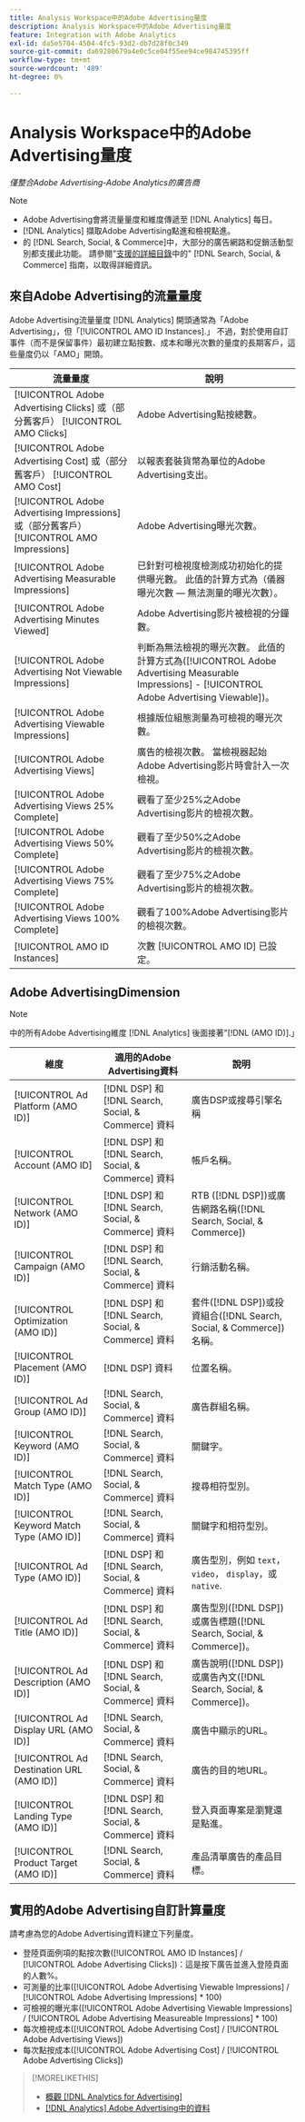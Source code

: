 ```yaml
---
title: Analysis Workspace中的Adobe Advertising量度
description: Analysis Workspace中的Adobe Advertising量度
feature: Integration with Adobe Analytics
exl-id: da5e5704-4504-4fc5-93d2-db7d28f0c349
source-git-commit: da69280679a4e0c5ce04f55ee94ce984745395ff
workflow-type: tm+mt
source-wordcount: '489'
ht-degree: 0%

---
```


# Analysis Workspace中的Adobe Advertising量度

*僅整合Adobe Advertising-Adobe Analytics的廣告商*

>[!NOTE]
>
>* Adobe Advertising會將流量量度和維度傳遞至 [!DNL Analytics] 每日。
>* [!DNL Analytics] 擷取Adobe Advertising點進和檢視點進。
>* 的 [!DNL Search, Social, & Commerce]中，大部分的廣告網路和促銷活動型別都支援此功能。 請參閱&quot;[支援的詳細目錄](/help/search-social-commerce/introduction/supported-inventory.md)中的&quot; [!DNL Search, Social, & Commerce] 指南，以取得詳細資訊。

## 來自Adobe Advertising的流量量度

Adobe Advertising流量量度 [!DNL Analytics] 開頭通常為「Adobe Advertising」，但「[!UICONTROL AMO ID Instances].」 不過，對於使用自訂事件（而不是保留事件）最初建立點按數、成本和曝光次數的量度的長期客戶，這些量度仍以「AMO」開頭。

| 流量量度 | 說明 |
| -------------- | ----------- |
| [!UICONTROL Adobe Advertising Clicks] 或（部分舊客戶） [!UICONTROL AMO Clicks] | Adobe Advertising點按總數。 |
| [!UICONTROL Adobe Advertising Cost] 或（部分舊客戶） [!UICONTROL AMO Cost] | 以報表套裝貨幣為單位的Adobe Advertising支出。 |
| [!UICONTROL Adobe Advertising Impressions] 或（部分舊客戶） [!UICONTROL AMO Impressions] | Adobe Advertising曝光次數。 |
| [!UICONTROL Adobe Advertising Measurable Impressions] | 已針對可檢視度檢測成功初始化的提供曝光數。 此值的計算方式為（儀器曝光次數 — 無法測量的曝光次數）。 |
| [!UICONTROL Adobe Advertising Minutes Viewed] | Adobe Advertising影片被檢視的分鐘數。 |
| [!UICONTROL Adobe Advertising Not Viewable Impressions] | 判斷為無法檢視的曝光次數。 此值的計算方式為([!UICONTROL Adobe Advertising Measurable Impressions] - [!UICONTROL Adobe Advertising Viewable])。 |
| [!UICONTROL Adobe Advertising Viewable Impressions] | 根據版位組態測量為可檢視的曝光次數。 |
| [!UICONTROL Adobe Advertising Views] | 廣告的檢視次數。 當檢視器起始Adobe Advertising影片時會計入一次檢視。 |
| [!UICONTROL Adobe Advertising Views 25% Complete] | 觀看了至少25%之Adobe Advertising影片的檢視次數。 |
| [!UICONTROL Adobe Advertising Views 50% Complete] | 觀看了至少50%之Adobe Advertising影片的檢視次數。 |
| [!UICONTROL Adobe Advertising Views 75% Complete] | 觀看了至少75%之Adobe Advertising影片的檢視次數。 |
| [!UICONTROL Adobe Advertising Views 100% Complete] | 觀看了100%Adobe Advertising影片的檢視次數。 |
| [!UICONTROL AMO ID Instances] | 次數 [!UICONTROL AMO ID] 已設定。 |

## Adobe AdvertisingDimension

>[!NOTE]
>
>中的所有Adobe Advertising維度 [!DNL Analytics] 後面接著&quot;[!DNL (AMO ID)].」

| 維度 | 適用的Adobe Advertising資料 | 說明 |
| ----------- | ---------- | ---------- |
| [!UICONTROL Ad Platform (AMO ID)] | [!DNL DSP] 和 [!DNL Search, Social, & Commerce] 資料 | 廣告DSP或搜尋引擎名稱 |
| [!UICONTROL Account (AMO ID] | [!DNL DSP] 和 [!DNL Search, Social, & Commerce] 資料 | 帳戶名稱。 |
| [!UICONTROL Network (AMO ID)] | [!DNL DSP] 和 [!DNL Search, Social, & Commerce] 資料 | RTB ([!DNL DSP])或廣告網路名稱([!DNL Search, Social, & Commerce]) |
| [!UICONTROL Campaign (AMO ID)] | [!DNL DSP] 和 [!DNL Search, Social, & Commerce] 資料 | 行銷活動名稱。 |
| [!UICONTROL Optimization (AMO ID)] | [!DNL DSP] 和 [!DNL Search, Social, & Commerce] 資料 | 套件([!DNL DSP])或投資組合([!DNL Search, Social, & Commerce])名稱。 |
| [!UICONTROL Placement (AMO ID)] | [!DNL DSP] 資料 | 位置名稱。 |
| [!UICONTROL Ad Group (AMO ID)] | [!DNL Search, Social, & Commerce] 資料 | 廣告群組名稱。 |
| [!UICONTROL Keyword (AMO ID)] | [!DNL Search, Social, & Commerce] 資料 | 關鍵字。 |
| [!UICONTROL Match Type (AMO ID)] | [!DNL Search, Social, & Commerce] 資料 | 搜尋相符型別。 |
| [!UICONTROL Keyword Match Type (AMO ID)] | [!DNL Search, Social, & Commerce] 資料 | 關鍵字和相符型別。 |
| [!UICONTROL Ad Type (AMO ID)] | [!DNL DSP] 和 [!DNL Search, Social, & Commerce] 資料 | 廣告型別，例如 `text`， `video`， `display`，或 `native`. |
| [!UICONTROL Ad Title (AMO ID)] | [!DNL DSP] 和 [!DNL Search, Social, & Commerce] 資料 | 廣告型別([!DNL DSP])或廣告標題([!DNL Search, Social, & Commerce])。 |
| [!UICONTROL Ad Description (AMO ID)] | [!DNL DSP] 和 [!DNL Search, Social, & Commerce] 資料 | 廣告說明([!DNL DSP])或廣告內文([!DNL Search, Social, & Commerce])。 |
| [!UICONTROL Ad Display URL (AMO ID)] | [!DNL Search, Social, & Commerce] 資料 | 廣告中顯示的URL。 |
| [!UICONTROL Ad Destination URL (AMO ID)] | [!DNL Search, Social, & Commerce] 資料 | 廣告的目的地URL。 |
| [!UICONTROL Landing Type (AMO ID)] | [!DNL DSP] 和 [!DNL Search, Social, & Commerce] 資料 | 登入頁面專案是瀏覽還是點進。 |
| [!UICONTROL Product Target (AMO ID)] | [!DNL Search, Social, & Commerce] 資料 | 產品清單廣告的產品目標。 |

## 實用的Adobe Advertising自訂計算量度

請考慮為您的Adobe Advertising資料建立下列量度。

* 登陸頁面例項的點按次數([!UICONTROL AMO ID Instances] / [!UICONTROL Adobe Advertising Clicks])：這是按下廣告並進入登陸頁面的人數%。
* 可測量的比率([!UICONTROL Adobe Advertising Viewable Impressions] / [!UICONTROL Adobe Advertising Impressions] * 100)
* 可檢視的曝光率([!UICONTROL Adobe Advertising Viewable Impressions] / [!UICONTROL Adobe Advertising Measureable Impressions] * 100)
* 每次檢視成本([!UICONTROL Adobe Advertising Cost] / [!UICONTROL Adobe Advertising Views])
* 每次點按成本([!UICONTROL Adobe Advertising Cost] / [!UICONTROL Adobe Advertising Clicks])

>[!MORELIKETHIS]
>
>* [概觀 [!DNL Analytics for Advertising]](overview.md)
>* [[!DNL Analytics] Adobe Advertising中的資料](/help/integrations/analytics/analytics-data-in-advertising.md)

